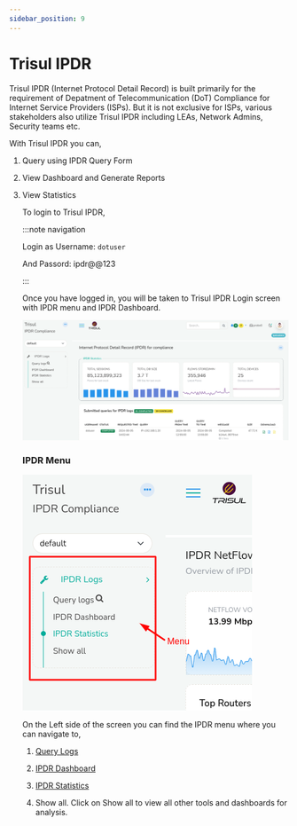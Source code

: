 ```yaml
---
sidebar_position: 9
---
```


# Trisul IPDR

Trisul IPDR (Internet Protocol Detail Record) is built primarily for the requirement of Depatment of Telecommunication (DoT) Compliance for Internet Service Providers (ISPs). But it is not exclusive for ISPs, various stakeholders also utilize Trisul IPDR including LEAs, Network Admins, Security teams etc. 

With Trisul IPDR you can,

1. Query using IPDR Query Form

2. View Dashboard and Generate Reports

3. View Statistics
   
   To login to Trisul IPDR,
   
   :::note navigation
   
   Login as Username: `dotuser`
   
   And Passord: ipdr@@123
   
   :::
   
   Once you have logged in, you will be taken to Trisul IPDR Login screen with IPDR menu and IPDR Dashboard.
   
   ![](images/ipdrloginpage.png)
   
   ### IPDR Menu
   
     ![](images/ipdrlogin2.png)
   
   On the Left side of the screen you can find the IPDR menu where you can navigate to,
   
   1) [Query Logs](/docs/ug/flow/querying_using_ipdr)
   
   2) [IPDR Dashboard](/docs/ug/flow/ipdrdashboard)
   
   3) [IPDR Statistics](/docs/ug/flow/ipdrstatistics)
   
   4) Show all. Click on Show all to view all other tools and dashboards for analysis.

